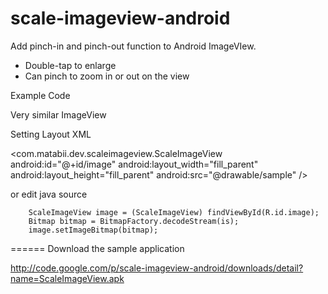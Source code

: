 scale-imageview-android
=======================

Add pinch-in and pinch-out function to Android ImageVIew.

* Double-tap to enlarge
* Can pinch to zoom in or out on the view

Example Code

Very similar ImageView

Setting Layout XML

<com.matabii.dev.scaleimageview.ScaleImageView
        android:id="@+id/image"
        android:layout_width="fill_parent"
        android:layout_height="fill_parent"
        android:src="@drawable/sample" />

or edit java source

        ScaleImageView image = (ScaleImageView) findViewById(R.id.image);
        Bitmap bitmap = BitmapFactory.decodeStream(is);
        image.setImageBitmap(bitmap);

======
Download the sample application

http://code.google.com/p/scale-imageview-android/downloads/detail?name=ScaleImageView.apk
